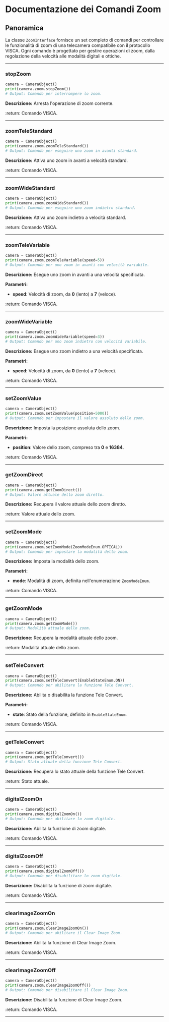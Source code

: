 # Documentazione dei Comandi Zoom

## Panoramica
La classe `ZoomInterface` fornisce un set completo di comandi per controllare le funzionalità di zoom di una telecamera compatibile con il protocollo VISCA. Ogni comando è progettato per gestire operazioni di zoom, dalla regolazione della velocità alle modalità digitali e ottiche.

---

### **stopZoom**

```python
camera = CameraObject()
print(camera.zoom.stopZoom())
# Output: Comando per interrompere lo zoom.
```

**Descrizione:** Arresta l'operazione di zoom corrente.

:return: Comando VISCA.

---

### **zoomTeleStandard**

```python
camera = CameraObject()
print(camera.zoom.zoomTeleStandard())
# Output: Comando per eseguire uno zoom in avanti standard.
```

**Descrizione:** Attiva uno zoom in avanti a velocità standard.

:return: Comando VISCA.

---

### **zoomWideStandard**

```python
camera = CameraObject()
print(camera.zoom.zoomWideStandard())
# Output: Comando per eseguire uno zoom indietro standard.
```

**Descrizione:** Attiva uno zoom indietro a velocità standard.

:return: Comando VISCA.

---

### **zoomTeleVariable**

```python
camera = CameraObject()
print(camera.zoom.zoomTeleVariable(speed=5))
# Output: Comando per uno zoom in avanti con velocità variabile.
```

**Descrizione:** Esegue uno zoom in avanti a una velocità specificata.

**Parametri:**
- **speed**: Velocità di zoom, da **0** (lento) a **7** (veloce).

:return: Comando VISCA.

---

### **zoomWideVariable**

```python
camera = CameraObject()
print(camera.zoom.zoomWideVariable(speed=3))
# Output: Comando per uno zoom indietro con velocità variabile.
```

**Descrizione:** Esegue uno zoom indietro a una velocità specificata.

**Parametri:**
- **speed**: Velocità di zoom, da **0** (lento) a **7** (veloce).

:return: Comando VISCA.

---

### **setZoomValue**

```python
camera = CameraObject()
print(camera.zoom.setZoomValue(position=5000))
# Output: Comando per impostare il valore assoluto dello zoom.
```

**Descrizione:** Imposta la posizione assoluta dello zoom.

**Parametri:**
- **position**: Valore dello zoom, compreso tra **0** e **16384**.

:return: Comando VISCA.

---

### **getZoomDirect**

```python
camera = CameraObject()
print(camera.zoom.getZoomDirect())
# Output: Valore attuale dello zoom diretto.
```

**Descrizione:** Recupera il valore attuale dello zoom diretto.

:return: Valore attuale dello zoom.

---

### **setZoomMode**

```python
camera = CameraObject()
print(camera.zoom.setZoomMode(ZoomModeEnum.OPTICAL))
# Output: Comando per impostare la modalità dello zoom.
```

**Descrizione:** Imposta la modalità dello zoom.

**Parametri:**
- **mode**: Modalità di zoom, definita nell'enumerazione `ZoomModeEnum`.

:return: Comando VISCA.

---

### **getZoomMode**

```python
camera = CameraObject()
print(camera.zoom.getZoomMode())
# Output: Modalità attuale dello zoom.
```

**Descrizione:** Recupera la modalità attuale dello zoom.

:return: Modalità attuale dello zoom.

---

### **setTeleConvert**

```python
camera = CameraObject()
print(camera.zoom.setTeleConvert(EnableStateEnum.ON))
# Output: Comando per abilitare la funzione Tele Convert.
```

**Descrizione:** Abilita o disabilita la funzione Tele Convert.

**Parametri:**
- **state**: Stato della funzione, definito in `EnableStateEnum`.

:return: Comando VISCA.

---

### **getTeleConvert**

```python
camera = CameraObject()
print(camera.zoom.getTeleConvert())
# Output: Stato attuale della funzione Tele Convert.
```

**Descrizione:** Recupera lo stato attuale della funzione Tele Convert.

:return: Stato attuale.

---

### **digitalZoomOn**

```python
camera = CameraObject()
print(camera.zoom.digitalZoomOn())
# Output: Comando per abilitare lo zoom digitale.
```

**Descrizione:** Abilita la funzione di zoom digitale.

:return: Comando VISCA.

---

### **digitalZoomOff**

```python
camera = CameraObject()
print(camera.zoom.digitalZoomOff())
# Output: Comando per disabilitare lo zoom digitale.
```

**Descrizione:** Disabilita la funzione di zoom digitale.

:return: Comando VISCA.

---

### **clearImageZoomOn**

```python
camera = CameraObject()
print(camera.zoom.clearImageZoomOn())
# Output: Comando per abilitare il Clear Image Zoom.
```

**Descrizione:** Abilita la funzione di Clear Image Zoom.

:return: Comando VISCA.

---

### **clearImageZoomOff**

```python
camera = CameraObject()
print(camera.zoom.clearImageZoomOff())
# Output: Comando per disabilitare il Clear Image Zoom.
```

**Descrizione:** Disabilita la funzione di Clear Image Zoom.

:return: Comando VISCA.

---

